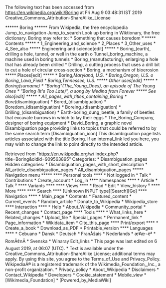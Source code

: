 The following text has been accessed from https://en.wikipedia.org/wiki/Boring at Fri Aug 9 03:48:31 IST 2019
Creative_Commons_Attribution-ShareAlike_License




















****** Boring ******
From Wikipedia, the free encyclopedia
Jump_to_navigation Jump_to_search
 Look up boring in Wiktionary, the free dictionary.
Boring may refer to:
    * Something that causes boredom
⁰
***** Contents *****
    * 1_Engineering_and_science
    * 2_Places
    * 3_Other_uses
    * 4_See_also
***** Engineering and science[edit] *****
    * Boring_(earth), drilling a hole, tunnel, or well in the earth
          o Tunnel_boring_machine, a machine used in boring tunnels
    * Boring_(manufacturing), enlarging a hole that has already been drilled
    * Drilling, a cutting process that uses a drill bit to cut a hole of
      circular cross-section
    * Boring, a mechanism of bioerosion
***** Places[edit] *****
    * Boring,_Maryland, U.S.
    * Boring,_Oregon, U.S.
          o Boring_Lava_Field
    * Boring,_Tennessee, U.S.
***** Other uses[edit] *****
    * Boring_(surname)
    * "Boring"_(The_Young_Ones), an episode of The Young Ones
    * "Boring (It's Too Late)", a song by Medina from Forever
***** See also[edit] *****
    * All_pages_with_titles_containing_Boring
    * Bore_(disambiguation)
    * Bored_(disambiguation)
    * Boredom_(disambiguation)
    * Boreing_(disambiguation)
    * Drilling_(disambiguation)
    * Earth-boring_dung_beetle, a family of beetles that excavate burrows in
      which to lay their eggs
    * The_Boring_Company, designer of boring equipment
    * David_Boring, a graphic novel
                      Disambiguation page providing links to topics that could
                      be referred to by the same search term
[Disambiguation_icon] This disambiguation page lists articles associated with
                      the title Boring.
                      If an internal_link led you here, you may wish to change
                      the link to point directly to the intended article.

Retrieved from "https://en.wikipedia.org/w/
index.php?title=Boring&oldid=909563895"
Categories:
    * Disambiguation_pages
Hidden categories:
    * Disambiguation_pages_with_short_description
    * All_article_disambiguation_pages
    * All_disambiguation_pages
***** Navigation menu *****
**** Personal tools ****
    * Not logged in
    * Talk
    * Contributions
    * Create_account
    * Log_in
**** Namespaces ****
    * Article
    * Talk
⁰
**** Variants ****
**** Views ****
    * Read
    * Edit
    * View_history
⁰
**** More ****
**** Search ****
[Unknown INPUT type][Search][Go]
**** Navigation ****
    * Main_page
    * Contents
    * Featured_content
    * Current_events
    * Random_article
    * Donate_to_Wikipedia
    * Wikipedia_store
**** Interaction ****
    * Help
    * About_Wikipedia
    * Community_portal
    * Recent_changes
    * Contact_page
**** Tools ****
    * What_links_here
    * Related_changes
    * Upload_file
    * Special_pages
    * Permanent_link
    * Page_information
    * Wikidata_item
    * Cite_this_page
**** Print/export ****
    * Create_a_book
    * Download_as_PDF
    * Printable_version
**** Languages ****
    * Cebuano
    * Dansk
    * Deutsch
    * FranÃ§ais
    * Nederlands
    * æ¥æ¬èª
    * RomÃ¢nÄ
    * Svenska
    * Winaray
Edit_links
    * This page was last edited on 6 August 2019, at 06:07 (UTC).
    * Text is available under the Creative_Commons_Attribution-ShareAlike
      License; additional terms may apply. By using this site, you agree to the
      Terms_of_Use and Privacy_Policy. WikipediaÂ® is a registered trademark of
      the Wikimedia_Foundation,_Inc., a non-profit organization.
    * Privacy_policy
    * About_Wikipedia
    * Disclaimers
    * Contact_Wikipedia
    * Developers
    * Cookie_statement
    * Mobile_view
    * [Wikimedia_Foundation]
    * [Powered_by_MediaWiki]
